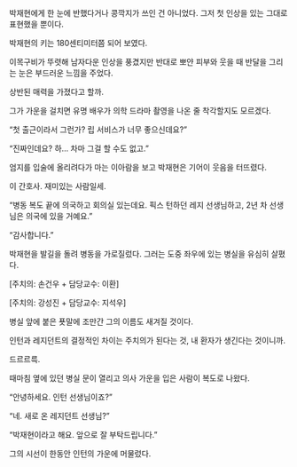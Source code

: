 박재현에게 한 눈에 반했다거나 콩깍지가 쓰인 건 아니었다. 그저 첫 인상을 있는 그대로 표현했을 뿐이다.

박재현의 키는 180센티미터쯤 되어 보였다.

이목구비가 뚜렷해 남자다운 인상을 풍겼지만 반대로 뽀얀 피부와 웃을 때 반달을 그리는 눈은 부드러운 느낌을 주었다.

상반된 매력을 가졌다고 할까.

그가 가운을 걸치면 유명 배우가 의학 드라마 촬영을 나온 줄 착각할지도 모르겠다.

“첫 출근이라서 그런가? 립 서비스가 너무 좋으신데요?”

“진짜인데요? 하… 차마 그걸 할 수도 없고.”

엄지를 입술에 올리려다가 마는 이아람을 보고 박재현은 기어이 웃음을 터뜨렸다.

이 간호사. 재미있는 사람일세.

“병동 복도 끝에 의국하고 회의실 있는데요. 픽스 턴하던 레지 선생님하고, 2년 차 선생님은 의국에 있을 거예요.”

“감사합니다.”

박재현을 발길을 돌려 병동을 가로질렀다. 그러는 도중 좌우에 있는 병실을 유심히 살폈다.

[주치의: 손건우 + 담당교수: 이환]

[주치의: 강성진 + 담당교수: 지석우]

병실 앞에 붙은 푯말에 조만간 그의 이름도 새겨질 것이다.

인턴과 레지던트의 결정적인 차이는 주치의가 된다는 것, 내 환자가 생긴다는 것이니까.

드르르륵.

때마침 옆에 있던 병실 문이 열리고 의사 가운을 입은 사람이 복도로 나왔다.

“안녕하세요. 인턴 선생님이죠?”

“네. 새로 온 레지던트 선생님?”

“박재현이라고 해요. 앞으로 잘 부탁드립니다.”

그의 시선이 한동안 인턴의 가운에 머물렀다.